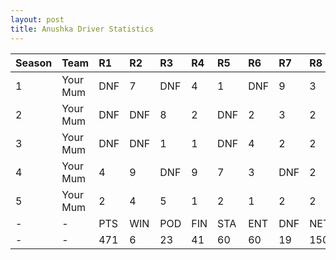 ```yaml
---
layout: post 
title: Anushka Driver Statistics
--- 
```


| Season   | Team     | R1   | R2   | R3   | R4   | R5   | R6   | R7   | R8   | R9   | R10   | R11   | R12   | Pts   | Pos   |
|:---------|:---------|:-----|:-----|:-----|:-----|:-----|:-----|:-----|:-----|:-----|:------|:------|:------|:------|:------|
| 1        | Your Mum | DNF  | 7    | DNF  | 4    | 1    | DNF  | 9    | 3    | 5    | 3     | 6     | 9     | 78    | 5     |
| 2        | Your Mum | DNF  | DNF  | 8    | 2    | DNF  | 2    | 3    | 2    | DNF  | 3     | DNF   | 13    | 72    | 7     |
| 3        | Your Mum | DNF  | DNF  | 1    | 1    | DNF  | 4    | 2    | 2    | 3    | DNF   | 2     | 12    | 107   | 4     |
| 4        | Your Mum | 4    | 9    | DNF  | 9    | 7    | 3    | DNF  | 2    | DNF  | 1     | 14    | DNF   | 75    | 6     |
| 5        | Your Mum | 2    | 4    | 5    | 1    | 2    | 1    | 2    | 2    | DNF  | DNF   | 10    | DNF   | 134   | 1     |
| -        | -        | PTS  | WIN  | POD  | FIN  | STA  | ENT  | DNF  | NET  | DNQ  | %Fin  | PPR   | BST   | CHA   | RNK   |
| -        | -        | 471  | 6    | 23   | 41   | 60   | 60   | 19   | 150  | 0    | 68.3  | 7.85  | 1     | 1     | 3     |